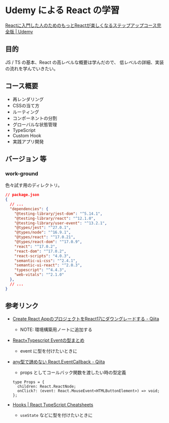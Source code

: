 # Udemy による React の学習

[Reactに入門した人のためのもっとReactが楽しくなるステップアップコース完全版 | Udemy](https://www.udemy.com/course/react_stepup/learn/lecture/24823276)

## 目的

JS / TS の基本、React の高レベルな概要は学んだので、
低レベルの詳細、実装の流れを学んでいきたい。

## コース概要

- 再レンダリング
- CSSの当て方
- ルーティング
- コンポーネントの分割
- グローバルな状態管理
- TypeScript
- Custom Hook
- 実践アプリ開発

## バージョン 等

### work-ground

色々試す用のディレクトリ。

```json
// package.json
{
  // ...
  "dependencies": {
    "@testing-library/jest-dom": "^5.14.1",
    "@testing-library/react": "^12.1.0",
    "@testing-library/user-event": "^13.2.1",
    "@types/jest": "^27.0.1",
    "@types/node": "^16.9.1",
    "@types/react": "^17.0.21",
    "@types/react-dom": "^17.0.9",
    "react": "^17.0.2",
    "react-dom": "^17.0.2",
    "react-scripts": "4.0.3",
    "semantic-ui-css": "^2.4.1",
    "semantic-ui-react": "^2.0.3",
    "typescript": "^4.4.3",
    "web-vitals": "^2.1.0"
  },
  // ...
}
```

## 参考リンク

- [Create React AppのプロジェクトをReact17にダウングレードする - Qiita](https://qiita.com/kabosu3d/items/674e287dd068322ca7cf)
  - NOTE: 環境構築用ノートに追加する
- [React×Typescript Eventの型まとめ](https://zenn.dev/kenta0313/articles/a39fb1d8edc3a4)
  - event に型を付けたいときに
- [any型で諦めない React.EventCallback - Qiita](https://qiita.com/Takepepe/items/f1ba99a7ca7e66290f24)
  - props としてコールバック関数を渡したい時の型定義

  ```tsx
  type Props = {
    children: React.ReactNode;
    onClick?: (event: React.MouseEvent<HTMLButtonElement>) => void;
  };
  ```

- [Hooks | React TypeScript Cheatsheets](https://react-typescript-cheatsheet.netlify.app/docs/basic/getting-started/hooks/#usestate)
  - `useState` などに型を付けたいときに
